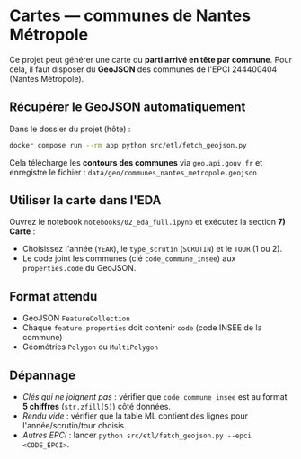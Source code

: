 # Cartes — communes de Nantes Métropole

Ce projet peut générer une carte du **parti arrivé en tête par commune**. Pour cela, il faut disposer du **GeoJSON** des communes de l'EPCI 244400404 (Nantes Métropole).

## Récupérer le GeoJSON automatiquement
Dans le dossier du projet (hôte) :

```bash
docker compose run --rm app python src/etl/fetch_geojson.py
```

Cela télécharge les **contours des communes** via `geo.api.gouv.fr` et enregistre le fichier :
`data/geo/communes_nantes_metropole.geojson`

## Utiliser la carte dans l'EDA
Ouvrez le notebook `notebooks/02_eda_full.ipynb` et exécutez la section **7) Carte** :
- Choisissez l'année (`YEAR`), le `type_scrutin` (`SCRUTIN`) et le `TOUR` (1 ou 2).
- Le code joint les communes (clé `code_commune_insee`) aux `properties.code` du GeoJSON.

## Format attendu
- GeoJSON `FeatureCollection`
- Chaque `feature.properties` doit contenir `code` (code INSEE de la commune)
- Géométries `Polygon` ou `MultiPolygon`

## Dépannage
- *Clés qui ne joignent pas* : vérifier que `code_commune_insee` est au format **5 chiffres** (`str.zfill(5)`) côté données.
- *Rendu vide* : vérifier que la table ML contient des lignes pour l'année/scrutin/tour choisis.
- *Autres EPCI* : lancer `python src/etl/fetch_geojson.py --epci <CODE_EPCI>`.
